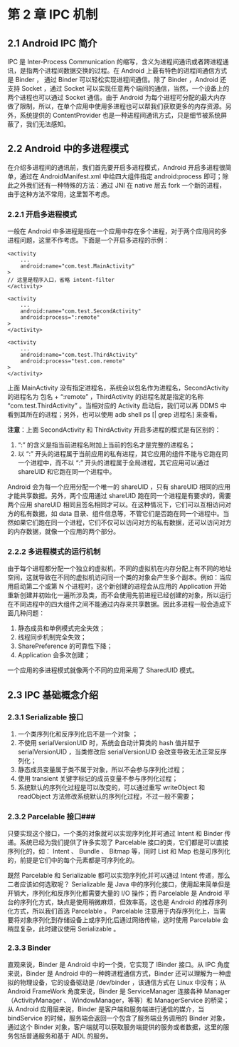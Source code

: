 # 第 2 章 IPC 机制 #
## 2.1 Android IPC 简介 ##
IPC 是 Inter-Process Communication 的缩写，含义为进程间通讯或者跨进程通讯，是指两个进程间数据交换的过程。在 Android 上最有特色的进程间通信方式是 Binder ， 通过 Binder 可以轻松实现进程间通信。除了 Binder ，Android 还支持 Socket ，通过 Socket 可以实现任意两个端间的通信，当然，一个设备上的两个进程也可以通过 Socket 通信。由于 Android 为每个进程可分配的最大内存做了限制，所以，在单个应用中使用多进程也可以帮我们获取更多的内存资源。另外，系统提供的 ContentProvider 也是一种进程间通讯方式，只是细节被系统屏蔽了，我们无法感知。
## 2.2 Android 中的多进程模式 ##
在介绍多进程间的通讯前，我们首先要开启多进程模式，Android 开启多进程很简单，通过在 AndroidManifest.xml 中给四大组件指定 android:process 即可；除此之外我们还有一种特殊的方法：通过 JNI 在 native 层去 fork 一个新的进程，由于这种方法不常用，这里暂不考虑。
### 2.2.1 开启多进程模式 ###
一般在 Android 中多进程是指在一个应用中存在多个进程，对于两个应用间的多进程问题，这里不作考虑。下面是一个开启多进程的示例：

	<activity
		...
		android:name="com.test.MainActivity"
	>
	// 这里是程序入口，省略 intent-filter
	</activity>

	<activity
		...
		android:name="com.test.SecondActivity"
		android:process=":remote"
	>
	</activity>

	<activity
		...
		android:name="com.test.ThirdActivity"
		android:process="test.com.remote"
	>
	</activity>

上面 MainActivity 没有指定进程名，系统会以包名作为进程名，SecondActivity 的进程名为 包名 + “:remote” ，ThirdActivity 的进程名就是指定的名称 “com.test.ThirdActivity” 。当相对应的 Activity 启动后，我们可以再 DDMS 中看到其所在的进程；另外，也可以使用 adb shell ps [| grep 进程名] 来查看。

**注意**：上面 SecondActivity 和 ThirdActivity 开启多进程的模式是有区别的：

1. “:” 的含义是指当前进程名附加上当前的包名才是完整的进程名；
2. 以 “:” 开头的进程属于当前应用的私有进程，其它应用的组件不能与它跑在同一个进程中，而不以 “:” 开头的进程属于全局进程，其它应用可以通过 shareUID 和它跑在同一个进程中。

Android 会为每一个应用分配一个唯一的 shareUID ，只有 shareUID 相同的应用才能共享数据。另外，两个应用通过 shareUID 跑在同一个进程是有要求的，需要两个应用 shareUID 相同且签名相同才可以。在这种情况下，它们可以互相访问对方的私有数据，如 data 目录、组件信息等，不管它们是否跑在同一个进程中。当然如果它们跑在同一个进程，它们不仅可以访问对方的私有数据，还可以访问对方的内存数据，就像一个应用的两个部分。

### 2.2.2 多进程模式的运行机制 ###
由于每个进程都分配一个独立的虚拟机，不同的虚拟机在内存分配上有不同的地址空间，这就导致在不同的虚拟机访问同一个类的对象会产生多个副本。例如：当应用启动第二个或第 N 个进程时，这个新创建的进程会从应用的 Application 开始重新创建并初始化一遍所涉及类，而不会使用先前进程已经创建的对象，所以运行在不同进程中的四大组件之间不能通过内存来共享数据。因此多进程一般会造成下面几种问题：

1. 静态成员和单例模式完全失效；
2. 线程同步机制完全失效；
3. SharePreference 的可靠性下降；
4. Application 会多次创建；

一个应用的多进程模式就像两个不同的应用采用了 SharedUID 模式。

## 2.3 IPC 基础概念介绍 ##
### 2.3.1 Serializable 接口 ###
1. 一个类序列化和反序列化后不是一个对象 ；
2. 不使用 serialVersionUID 时，系统会自动计算类的 hash 值并赋于 serialVersionUID ，当类修改后 serialVersionUID 会改变导致无法正常反序列化；
3. 静态成员变量属于类不属于对象，所以不会参与序列化过程；
4. 使用 transient 关键字标记的成员变量不参与序列化过程；
5. 系统默认的序列化过程是可以改变的，可以通过重写 writeObject 和 readObject 方法修改系统默认的序列化过程，不过一般不需要；

### 2.3.2 Parcelable 接口###
只要实现这个接口，一个类的对象就可以实现序列化并可通过 Intent 和 Binder 传递。系统已经为我们提供了许多实现了 Parcelable 接口的类，它们都是可以直接序列化的，如： Intent 、 Bundle 、 Bitmap 等，同时 List 和 Map 也是可序列化的，前提是它们中的每个元素都是可序列化的。

既然 Parcelable 和 Serializable 都可以实现序列化并可以通过 Intent 传递，那么二者应该如何选取呢？ Serializable 是 Java 中的序列化接口，使用起来简单但是开销大，序列化和反序列化都需要大量的 I/O 操作；而 Parcelable 是 Android 平台的序列化方式，缺点是使用稍微麻烦，但效率高，这也是 Android 的推荐序列化方式，所以我们首选 Parcelable 。 Parcelable 注意用于内存序列化上，当需要将对象序列化到存储设备上或序列化后通过网络传输，这时使用 Parcelable 会稍显复杂，此时建议使用 Serializable 。

### 2.3.3 Binder ###
直观来说，Binder 是 Android 中的一个类，它实现了 IBinder 接口。从 IPC 角度来说，Binder 是 Android 中的一种跨进程通信方式，Binder 还可以理解为一种虚拟的物理设备，它的设备驱动是 /dev/binder ，该通信方式在 Linux 中没有；从 Android FrameWork 角度来说，Binder 是 ServiceManager 连接各种 Manager（ActivityManager 、 WindowManager，等等）和 ManagerService 的桥梁；从 Android 应用层来说，Binder 是客户端和服务端进行通信的媒介，当 bindService 的时候，服务端会返回一个包含了服务端业务调用的 Binder 对象，通过这个 Binder 对象，客户端就可以获取服务端提供的服务或者数据，这里的服务包括普通服务和基于 AIDL 的服务。